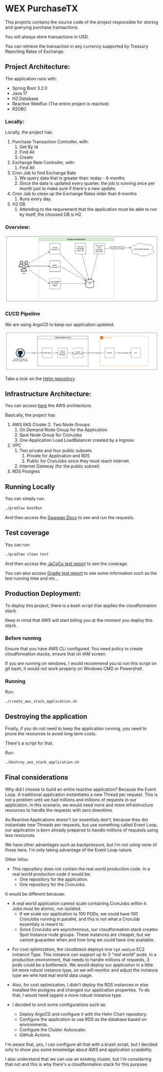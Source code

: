 
# WEX PurchaseTX

This projects contains the source code of the project responsible for storing and querying purchase transactions.

You will always store transactions in USD.

You can retrieve the transaction in any currency supported by Treasury Reporting Rates of Exchange.

## Project Architecture:

The application runs with:

* Spring Boot 3.2.0
* Java 17
* H2 Database
* Reactive Webflux (The entire project is reactive)
* R2DBC

### Locally:
Locally, the project has:

1. Purchase Transaction Controller, with:
   1. Get By Id
   2. Find All
   3. Create
2. Exchange Rate Controller, with:
   1. Find All
3. Cron Job to find Exchange Rate
   1. We query data that is greater than: today - 6 months
   2. Since the data is updated every quarter, the job is running once per month just to make sure if there's a new update.
4. Cron Job to clean up the Exchange Rates older than 6 months
   1. Runs every day.
5. H2 DB
   1. Attending to the requirement that the application must be able to run by itself, the choosed DB is H2.
   

### Overview:

![img.png](spring_app.png)


### CI/CD Pipeline

We are using ArgoCD to keep our application updated.

![ci_cd_flow.png](ci_cd_flow.png)

Take a look on the [Helm repository](https://github.com/VitorNilson/puchase-tx-wex-helm)

## Infrastructure Architecture:

You can access [here](https://drive.google.com/file/d/1OZUOXb9kvrrqX-lSJ2SxKcDeA2zreZAh/view?usp=sharing) the AWS architecture.

Basically, the project has
1. AWS EKS Cluster
   2. Two Node Groups:
      1. On Demand Node Group for the Application
      2. Spot Node Group for CronJobs
   3. One Application Load LoadBalancer created by a Ingress
4. VPC
   1. Two private and four public subnets
      1. Private for Application and RDS
      2. Public for CronJobs since they must reach internet.
   2. Internet Gateway (for the public subnet)
5. RDS Postgres


## Running Locally

You can simply run:

```bash
./gradlew bootRun
```

And then access the [Swagger Docs](http://localhost:8080/swagger-ui.html) to see and run the requests.


## Test coverage

You can run:

```bash
./gradlew clean test
```

And then access the [JaCoCo test report](./build/reports/jacoco/test/html/index.html) to see the coverage.

You can also access [Gradle test report](./build/reports/tests/test/index.html) to see some information such as the test running time and etc...

## Production Deployment:
To deploy this project, there is a bash script that applies the cloudformation stack.

Keep in mind that AWS will start billing you at the moment you deploy this stack.


### Before running

Ensure that you have AWS CLI configured. You need policy to create cloudformation stacks, ensure that on IAM screen.

If you are running on windows, I would recommend you to run this script on git bash, it would not work properly on Windows CMD or Powershell.

### Running

Run:

```bash
./create_aws_stack_application.sh
```


## Destroying the application

Finally, if you do not need to keep the application running, you need to prune the resources to avoid long term costs.

There's a script for that.

Run:

```bash
./destroy_aws_stack_application.sh
```


## Final considerations

Why did I choose to build an entire reactive application?
Because the Event Loop.
A traditional application instantiates a new Thread per request. This is not a problem until we had millions and millions of requests in our application.
In this scenario, we would need more and more infrastructure resources to handle the requests with zero downtime.

As Reactive Applications doesn't (or essentialy don't, because they do) instantiate new Threads per requests, but use something called Event Loop,
our application is born already prepared to handle millions of requests using less resources.

We have other advantages such as backpressure, but I'm not using none of those here. I'm only taking advantage of the Event Loop nature.

Other infos:

* This repository does not contain the real world production code. In a real world production code it would be:
   - One repository for the application.
   - One repository for the CronJobs.

It would be different because:
   - A real world application cannot scale containing CronJobs within it. Jobs must be atomic, run isolated.
     -  If we scale our application to 100 PODs, we could have 100 CronJobs running in parallel, and this is not what a CronJob essentialy is meant to.
     - Since CronJobs are asynchronous, our cloudformation stack creates Spot Instance node groups. These instances are cheaper, but we cannot guarantee when and how long we could have one available.

* For cost optimization, the cloudstack deploys one `tg4.medium` EC2 instance Type. This instance can support up to 3 "real world" pods.
In a production environment, that needs to handle millions of requests, 3 pods could be a bottleneck.
We would deploy our application in a little bit more robust instance type, so we will monitor and adjust the instance type we whe had real world data usage.

* Also, for cost optimization, I didn't deploy the RDS instances or else installed the postgres and changed our application properties.
To do that, I would need (again) a more robust instance type.

* I decided to omit some configurations such as:
  * Deploy ArgoCD and configure it with the Helm Chart repository.
  * Configure the application to use RDS as the database based on environments.
  * Configure the Cluster Autoscaler.
  * GitHub Actions.

I'm aware that, yes, I can configure all that with a brash script, but I decided only to show you some knowledge about AWS and application scalability. 
   
I also understand that we can use an existing cluster, but I'm considering that not and this is why there's a cloudformation stack for this purpose.
